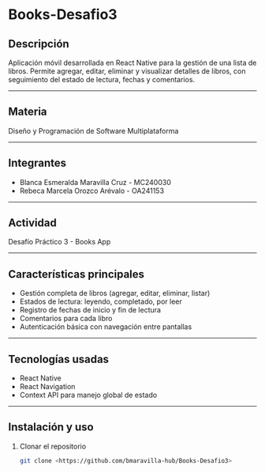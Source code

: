 # Books-Desafio3

## Descripción
Aplicación móvil desarrollada en React Native para la gestión de una lista de libros. Permite agregar, editar, eliminar y visualizar detalles de libros, con seguimiento del estado de lectura, fechas y comentarios.

---

## Materia
Diseño y Programación de Software Multiplataforma

---

## Integrantes
- Blanca Esmeralda Maravilla Cruz - MC240030  
- Rebeca Marcela Orozco Arévalo - OA241153

---

## Actividad
Desafío Práctico 3 - Books App

---

## Características principales
- Gestión completa de libros (agregar, editar, eliminar, listar)
- Estados de lectura: leyendo, completado, por leer
- Registro de fechas de inicio y fin de lectura
- Comentarios para cada libro
- Autenticación básica con navegación entre pantallas

---

## Tecnologías usadas
- React Native
- React Navigation
- Context API para manejo global de estado

---

## Instalación y uso

1. Clonar el repositorio  
   ```bash
   git clone <https://github.com/bmaravilla-hub/Books-Desafio3>
